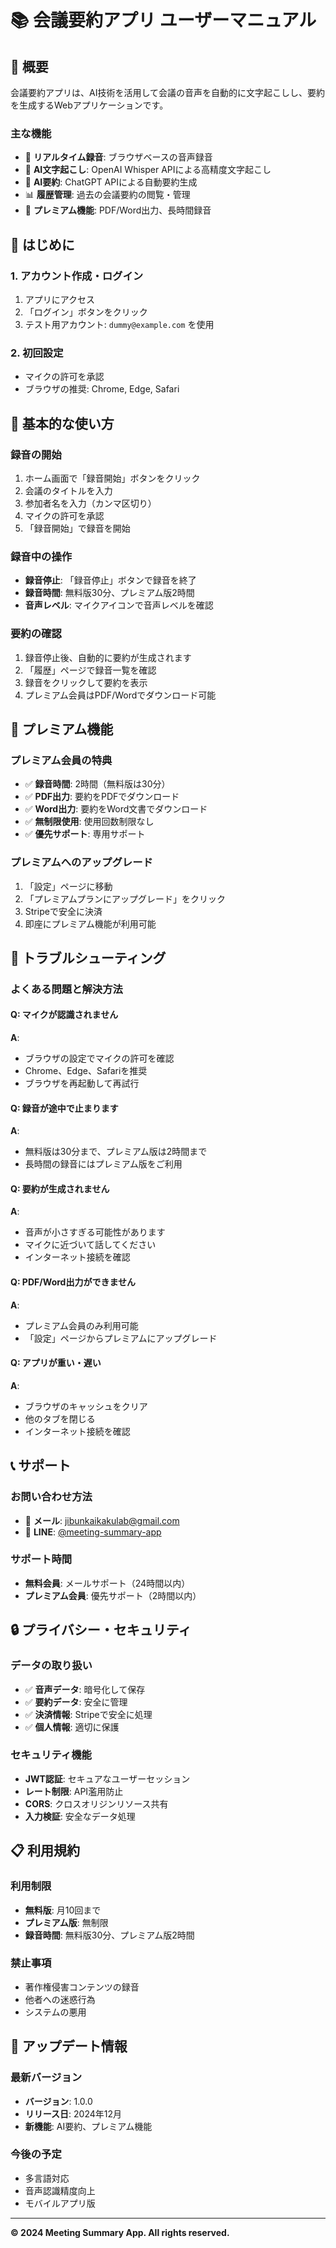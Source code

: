 # 📚 会議要約アプリ ユーザーマニュアル

## 🎯 概要

会議要約アプリは、AI技術を活用して会議の音声を自動的に文字起こしし、要約を生成するWebアプリケーションです。

### 主な機能
- 🎤 **リアルタイム録音**: ブラウザベースの音声録音
- 🤖 **AI文字起こし**: OpenAI Whisper APIによる高精度文字起こし
- 📝 **AI要約**: ChatGPT APIによる自動要約生成
- 📊 **履歴管理**: 過去の会議要約の閲覧・管理
- 💎 **プレミアム機能**: PDF/Word出力、長時間録音

## 🚀 はじめに

### 1. アカウント作成・ログイン
1. アプリにアクセス
2. 「ログイン」ボタンをクリック
3. テスト用アカウント: `dummy@example.com` を使用

### 2. 初回設定
- マイクの許可を承認
- ブラウザの推奨: Chrome, Edge, Safari

## 📱 基本的な使い方

### 録音の開始
1. ホーム画面で「録音開始」ボタンをクリック
2. 会議のタイトルを入力
3. 参加者名を入力（カンマ区切り）
4. マイクの許可を承認
5. 「録音開始」で録音を開始

### 録音中の操作
- **録音停止**: 「録音停止」ボタンで録音を終了
- **録音時間**: 無料版30分、プレミアム版2時間
- **音声レベル**: マイクアイコンで音声レベルを確認

### 要約の確認
1. 録音停止後、自動的に要約が生成されます
2. 「履歴」ページで録音一覧を確認
3. 録音をクリックして要約を表示
4. プレミアム会員はPDF/Wordでダウンロード可能

## 💎 プレミアム機能

### プレミアム会員の特典
- ✅ **録音時間**: 2時間（無料版は30分）
- ✅ **PDF出力**: 要約をPDFでダウンロード
- ✅ **Word出力**: 要約をWord文書でダウンロード
- ✅ **無制限使用**: 使用回数制限なし
- ✅ **優先サポート**: 専用サポート

### プレミアムへのアップグレード
1. 「設定」ページに移動
2. 「プレミアムプランにアップグレード」をクリック
3. Stripeで安全に決済
4. 即座にプレミアム機能が利用可能

## 🔧 トラブルシューティング

### よくある問題と解決方法

#### Q: マイクが認識されません
**A**: 
- ブラウザの設定でマイクの許可を確認
- Chrome、Edge、Safariを推奨
- ブラウザを再起動して再試行

#### Q: 録音が途中で止まります
**A**: 
- 無料版は30分まで、プレミアム版は2時間まで
- 長時間の録音にはプレミアム版をご利用

#### Q: 要約が生成されません
**A**: 
- 音声が小さすぎる可能性があります
- マイクに近づいて話してください
- インターネット接続を確認

#### Q: PDF/Word出力ができません
**A**: 
- プレミアム会員のみ利用可能
- 「設定」ページからプレミアムにアップグレード

#### Q: アプリが重い・遅い
**A**: 
- ブラウザのキャッシュをクリア
- 他のタブを閉じる
- インターネット接続を確認

## 📞 サポート

### お問い合わせ方法
- 📧 **メール**: jibunkaikakulab@gmail.com
- 💬 **LINE**: [@meeting-summary-app](https://lin.ee/HQWdapv)

### サポート時間
- **無料会員**: メールサポート（24時間以内）
- **プレミアム会員**: 優先サポート（2時間以内）

## 🔒 プライバシー・セキュリティ

### データの取り扱い
- ✅ **音声データ**: 暗号化して保存
- ✅ **要約データ**: 安全に管理
- ✅ **決済情報**: Stripeで安全に処理
- ✅ **個人情報**: 適切に保護

### セキュリティ機能
- **JWT認証**: セキュアなユーザーセッション
- **レート制限**: API濫用防止
- **CORS**: クロスオリジンリソース共有
- **入力検証**: 安全なデータ処理

## 📋 利用規約

### 利用制限
- **無料版**: 月10回まで
- **プレミアム版**: 無制限
- **録音時間**: 無料版30分、プレミアム版2時間

### 禁止事項
- 著作権侵害コンテンツの録音
- 他者への迷惑行為
- システムの悪用

## 🔄 アップデート情報

### 最新バージョン
- **バージョン**: 1.0.0
- **リリース日**: 2024年12月
- **新機能**: AI要約、プレミアム機能

### 今後の予定
- 多言語対応
- 音声認識精度向上
- モバイルアプリ版

---

**© 2024 Meeting Summary App. All rights reserved.** 